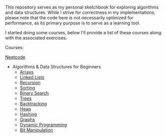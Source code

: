 This repository serves as my personal sketchbook for exploring algorithms and data structures. While I strive for correctness in my implementations, please note that the code here is not necessarily optimized for performance, as its primary purpose is to serve as a learning tool.

I started doing some courses, below I'll provide a list of these courses along with the associated exercises.

Courses: 

[Neetcode](https://neetcode.io/courses)
- Algorithms & Data Structures for Beginners
  - [Arrays](./courses/neetcode/1.Arrays/)
  - [Linked Lists](./courses/neetcode/2.Linked_Lists/)
  - [Recursion](./courses/neetcode/3.Recursion/)
  - [Sorting](./courses/neetcode/4.Sorting/)
  - [Binary Search](./courses/neetcode/5.Binary_Search/)
  - [Trees](./courses/neetcode/6.Trees/)
  - [Backtracking](./courses/neetcode/7.Backtracking/)
  - [Heap](./courses/neetcode/8.Heap/)
  - [Hashing](./courses/neetcode/9.Hashing/)
  - [Graphs](./courses/neetcode/10.Graphs/)
  - [Dynamic Programming](./courses/neetcode/11.Dynamic_Programming/)
  - [Bit Manipulation](./courses/neetcode/12.Bit_Manipulation/)
